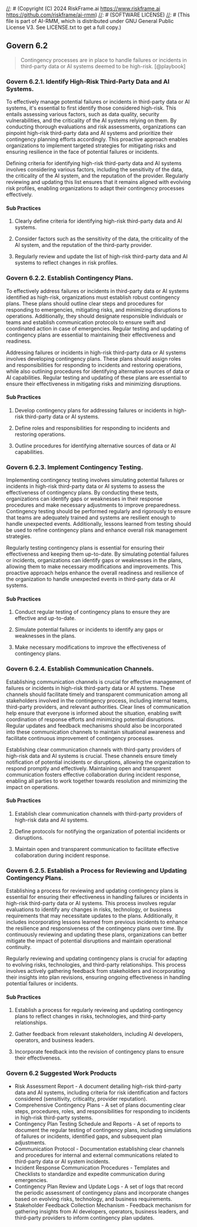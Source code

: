 [//]: # (COPYRIGHT)
[//]: # (RiskFrame.ai - AI Risk Management and Resilience Framework)
[//]: # (Copyright (C) 2024 RiskFrame.ai https://www.riskframe.ai https://github.com/riskframe/ai-rmm)
[//]: # (SOFTWARE LICENSE)
[//]: # (This file is part of AI-RMM, which is distributed under GNU General Public License V3. See LICENSE.txt to get a full copy.)
    
## Govern 6.2
> Contingency processes are in place to handle failures or incidents in third-party data or AI systems deemed to be high-risk. [@playbook]

### Govern 6.2.1. Identify High-Risk Third-Party Data and AI Systems.

To effectively manage potential failures or incidents in third-party data or AI systems, it's essential to first identify those considered high-risk. This entails assessing various factors, such as data quality, security vulnerabilities, and the criticality of the AI systems relying on them. By conducting thorough evaluations and risk assessments, organizations can pinpoint high-risk third-party data and AI systems and prioritize their contingency planning efforts accordingly. This proactive approach enables organizations to implement targeted strategies for mitigating risks and ensuring resilience in the face of potential failures or incidents.

Defining criteria for identifying high-risk third-party data and AI systems involves considering various factors, including the sensitivity of the data, the criticality of the AI system, and the reputation of the provider. Regularly reviewing and updating this list ensures that it remains aligned with evolving risk profiles, enabling organizations to adapt their contingency processes effectively.

#### Sub Practices

1. Clearly define criteria for identifying high-risk third-party data and AI systems.

2. Consider factors such as the sensitivity of the data, the criticality of the AI system, and the reputation of the third-party provider.

3. Regularly review and update the list of high-risk third-party data and AI systems to reflect changes in risk profiles.

### Govern 6.2.2. Establish Contingency Plans.

To effectively address failures or incidents in third-party data or AI systems identified as high-risk, organizations must establish robust contingency plans. These plans should outline clear steps and procedures for responding to emergencies, mitigating risks, and minimizing disruptions to operations. Additionally, they should designate responsible individuals or teams and establish communication protocols to ensure swift and coordinated action in case of emergencies. Regular testing and updating of contingency plans are essential to maintaining their effectiveness and readiness.

Addressing failures or incidents in high-risk third-party data or AI systems involves developing contingency plans. These plans should assign roles and responsibilities for responding to incidents and restoring operations, while also outlining procedures for identifying alternative sources of data or AI capabilities. Regular testing and updating of these plans are essential to ensure their effectiveness in mitigating risks and minimizing disruptions.

#### Sub Practices

1. Develop contingency plans for addressing failures or incidents in high-risk third-party data or AI systems.

2. Define roles and responsibilities for responding to incidents and restoring operations.

3. Outline procedures for identifying alternative sources of data or AI capabilities.

### Govern 6.2.3. Implement Contingency Testing.

Implementing contingency testing involves simulating potential failures or incidents in high-risk third-party data or AI systems to assess the effectiveness of contingency plans. By conducting these tests, organizations can identify gaps or weaknesses in their response procedures and make necessary adjustments to improve preparedness. Contingency testing should be performed regularly and rigorously to ensure that teams are adequately trained and systems are resilient enough to handle unexpected events. Additionally, lessons learned from testing should be used to refine contingency plans and enhance overall risk management strategies.

Regularly testing contingency plans is essential for ensuring their effectiveness and keeping them up-to-date. By simulating potential failures or incidents, organizations can identify gaps or weaknesses in the plans, allowing them to make necessary modifications and improvements. This proactive approach helps enhance the overall readiness and resilience of the organization to handle unexpected events in third-party data or AI systems.

#### Sub Practices

1. Conduct regular testing of contingency plans to ensure they are effective and up-to-date.

2. Simulate potential failures or incidents to identify any gaps or weaknesses in the plans.

3. Make necessary modifications to improve the effectiveness of contingency plans.

### Govern 6.2.4. Establish Communication Channels.

Establishing communication channels is crucial for effective management of failures or incidents in high-risk third-party data or AI systems. These channels should facilitate timely and transparent communication among all stakeholders involved in the contingency process, including internal teams, third-party providers, and relevant authorities. Clear lines of communication help ensure that everyone is informed about the situation, enabling swift coordination of response efforts and minimizing potential disruptions. Regular updates and feedback mechanisms should also be incorporated into these communication channels to maintain situational awareness and facilitate continuous improvement of contingency processes.

Establishing clear communication channels with third-party providers of high-risk data and AI systems is crucial. These channels ensure timely notification of potential incidents or disruptions, allowing the organization to respond promptly and effectively. Maintaining open and transparent communication fosters effective collaboration during incident response, enabling all parties to work together towards resolution and minimizing the impact on operations.

#### Sub Practices

1. Establish clear communication channels with third-party providers of high-risk data and AI systems.

2. Define protocols for notifying the organization of potential incidents or disruptions.

3. Maintain open and transparent communication to facilitate effective collaboration during incident response.

### Govern 6.2.5. Establish a Process for Reviewing and Updating Contingency Plans.

Establishing a process for reviewing and updating contingency plans is essential for ensuring their effectiveness in handling failures or incidents in high-risk third-party data or AI systems. This process involves regular evaluations to identify any changes in risks, technology, or business requirements that may necessitate updates to the plans. Additionally, it includes incorporating lessons learned from previous incidents to enhance the resilience and responsiveness of the contingency plans over time. By continuously reviewing and updating these plans, organizations can better mitigate the impact of potential disruptions and maintain operational continuity.

Regularly reviewing and updating contingency plans is crucial for adapting to evolving risks, technologies, and third-party relationships. This process involves actively gathering feedback from stakeholders and incorporating their insights into plan revisions, ensuring ongoing effectiveness in handling potential failures or incidents.

#### Sub Practices

1. Establish a process for regularly reviewing and updating contingency plans to reflect changes in risks, technologies, and third-party relationships.

2. Gather feedback from relevant stakeholders, including AI developers, operators, and business leaders.

3. Incorporate feedback into the revision of contingency plans to ensure their effectiveness.

### Govern 6.2 Suggested Work Products

* Risk Assessment Report - A document detailing high-risk third-party data and AI systems, including criteria for risk identification and factors considered (sensitivity, criticality, provider reputation).
* Comprehensive Contingency Plans - A set of plans documenting clear steps, procedures, roles, and responsibilities for responding to incidents in high-risk third-party systems.
* Contingency Plan Testing Schedule and Reports - A set of reports to document the regular testing of contingency plans, including simulations of failures or incidents, identified gaps, and subsequent plan adjustments.
* Communication Protocol - Documentation establishing clear channels and procedures for internal and external communications related to third-party data or AI system incidents.
* Incident Response Communication Procedures - Templates and Checklists to standardize and expedite communication during emergencies.
* Contingency Plan Review and Update Logs - A set of logs that record the periodic assessment of contingency plans and incorporate changes based on evolving risks, technology, and business requirements.
* Stakeholder Feedback Collection Mechanism - Feedback mechanism for gathering insights from AI developers, operators, business leaders, and third-party providers to inform contingency plan updates.

